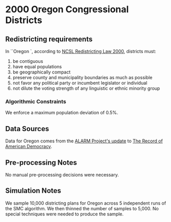 # 2000 Oregon Congressional Districts

## Redistricting requirements
In ``Oregon `, according to [NCSL Redistricting Law 2000](https://web.archive.org/web/20041216185957/https://www.senate.mn/departments/scr/redist/red2000/Tab5appx.htm), districts must:

1. be contiguous
1. have equal populations
1. be geographically compact
1. preserve county and municipality boundaries as much as possible
1. not favor any political party or incumbent legislator or individual
1. not dilute the voting strength of any linguistic or ethnic minority group


### Algorithmic Constraints
We enforce a maximum population deviation of 0.5%.

## Data Sources
Data for Oregon comes from the [ALARM Project's update](https://dataverse.harvard.edu/dataset.xhtml?persistentId=doi:10.7910/DVN/ZV5KF3) to [The Record of American Democracy](https://road.hmdc.harvard.edu/).

## Pre-processing Notes
No manual pre-processing decisions were necessary.

## Simulation Notes
We sample 10,000 districting plans for Oregon across 5 independent runs of the SMC algorithm.
We then thinned the number of samples to 5,000. 
No special techniques were needed to produce the sample.
